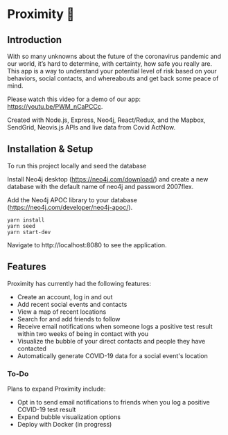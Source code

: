 # Proximity 📍

## Introduction
With so many unknowns about the future of the coronavirus pandemic and our world, it’s hard to determine, with certainty, how safe you really are. This app is a way to understand your potential level of risk based on your behaviors, social contacts, and whereabouts and get back some peace of mind.

Please watch this video for a demo of our app: https://youtu.be/PWM_nCaPCCc.

Created with Node.js, Express, Neo4j, React/Redux, and the Mapbox, SendGrid, Neovis.js APIs and live data from Covid ActNow.

## Installation & Setup
To run this project locally and seed the database

Install Neo4j desktop (https://neo4j.com/download/) and create a new database with the default name of neo4j and password 2007flex.

Add the Neo4j APOC library to your database (https://neo4j.com/developer/neo4j-apoc/).

```
yarn install
yarn seed
yarn start-dev
```
Navigate to http://localhost:8080 to see the application.

## Features
Proximity has currently had the following features:
- Create an account, log in and out
- Add recent social events and contacts
- View a map of recent locations
- Search for and add friends to follow
- Receive email notifications when someone logs a positive test result within two weeks of being in contact with you
- Visualize the bubble of your direct contacts and people they have contacted
- Automatically generate COVID-19 data for a social event's location

### To-Do
Plans to expand Proximity include:
- Opt in to send email notifications to friends when you log a positive COVID-19 test result
- Expand bubble visualization options
- Deploy with Docker (in progress)

